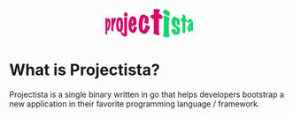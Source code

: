 <p align="center">
  <img src="https://github.com/projectista/static/blob/main/logo/projectista.png">
</p>

# What is Projectista?

Projectista is a single binary written in go that helps developers
bootstrap a new application in their favorite programming language / framework.
